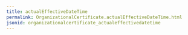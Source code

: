 ```yaml
---
title: actualEffectiveDateTime
permalink: OrganizationalCertificate.actualEffectiveDateTime.html
jsonid: organizationalcertificate_actualeffectivedatetime
---
```

